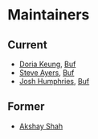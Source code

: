 Maintainers
===========

## Current
* [Doria Keung](https://github.com/doriable), [Buf](https://buf.build)
* [Steve Ayers](https://github.com/smaye81), [Buf](https://buf.build)
* [Josh Humphries](https://github.com/jhump), [Buf](https://buf.build)

## Former
* [Akshay Shah](https://github.com/akshayjshah)
